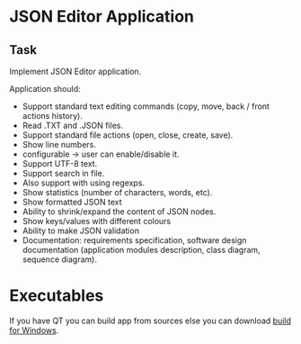 # JSON Editor Application

## Task

Implement JSON Editor application.

Application should:
- Support standard text editing commands (copy, move, back / front actions history).
- Read .TXT and .JSON files.
- Support standard file actions (open, close, create, save).
- Show line numbers.
- configurable -&gt; user can enable/disable it.
- Support UTF-8 text.
- Support search in file.
- Also support with using regexps.
- Show statistics (number of characters, words, etc).
- Show formatted JSON text
- Ability to shrink/expand the content of JSON nodes.
- Show keys/values with different colours
- Ability to make JSON validation
- Documentation: requirements specification, software design documentation (application
modules description, class diagram, sequence diagram).

# Executables

If you have QT you can build app from sources else you can download [build for Windows](https://github.com/user576g/JSON_Editor/releases/download/v1.0.0/release.zip).
